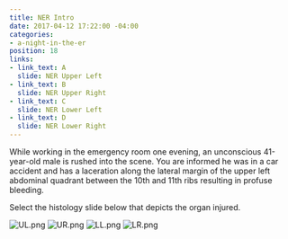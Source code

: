 ```yaml
---
title: NER Intro
date: 2017-04-12 17:22:00 -04:00
categories:
- a-night-in-the-er
position: 18
links:
- link_text: A
  slide: NER Upper Left
- link_text: B
  slide: NER Upper Right
- link_text: C
  slide: NER Lower Left
- link_text: D
  slide: NER Lower Right
---
```


While working in the emergency room one evening, an unconscious 41-year-old male is rushed into the scene. You are informed he was in a car accident and has a laceration along the lateral margin of the upper left abdominal quadrant between the 10th and 11th ribs resulting in profuse bleeding.

Select the histology slide below that depicts the organ injured.

![UL.png](/uploads/UL.png)
![UR.png](/uploads/UR.png)
![LL.png](/uploads/LL.png)
![LR.png](/uploads/LR.png)